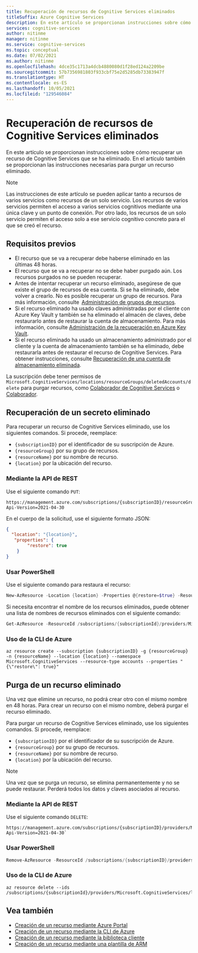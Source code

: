 ```yaml
---
title: Recuperación de recursos de Cognitive Services eliminados
titleSuffix: Azure Cognitive Services
description: En este artículo se proporcionan instrucciones sobre cómo recuperar un recurso de Cognitive Services eliminado.
services: cognitive-services
author: nitinme
manager: nitinme
ms.service: cognitive-services
ms.topic: conceptual
ms.date: 07/02/2021
ms.author: nitinme
ms.openlocfilehash: 4dce35c1713a4dcb4880080d1f28ed124a2209be
ms.sourcegitcommit: 57b7356981803f933cbf75e2d5285db73383947f
ms.translationtype: HT
ms.contentlocale: es-ES
ms.lasthandoff: 10/05/2021
ms.locfileid: "129546084"
---
```

# <a name="recover-deleted-cognitive-services-resources"></a>Recuperación de recursos de Cognitive Services eliminados

En este artículo se proporcionan instrucciones sobre cómo recuperar un recurso de Cognitive Services que se ha eliminado. En el artículo también se proporcionan las instrucciones necesarias para purgar un recurso eliminado.

> [!NOTE]
> Las instrucciones de este artículo se pueden aplicar tanto a recursos de varios servicios como recursos de un solo servicio. Los recursos de varios servicios permiten el acceso a varios servicios cognitivos mediante una única clave y un punto de conexión. Por otro lado, los recursos de un solo servicio permiten el acceso solo a ese servicio cognitivo concreto para el que se creó el recurso.

## <a name="prerequisites"></a>Requisitos previos

* El recurso que se va a recuperar debe haberse eliminado en las últimas 48 horas.
* El recurso que se va a recuperar no se debe haber purgado aún. Los recursos purgados no se pueden recuperar.
* Antes de intentar recuperar un recurso eliminado, asegúrese de que existe el grupo de recursos de esa cuenta. Si se ha eliminado, debe volver a crearlo. No es posible recuperar un grupo de recursos. Para más información, consulte  [Administración de grupos de recursos](../azure-resource-manager/management/manage-resource-groups-portal.md).
* Si el recurso eliminado ha usado claves administradas por el cliente con Azure Key Vault y también se ha eliminado el almacén de claves, debe restaurarlo antes de restaurar la cuenta de almacenamiento. Para más información, consulte [Administración de la recuperación en Azure Key Vault](../key-vault/general/key-vault-recovery.md).
* Si el recurso eliminado ha usado un almacenamiento administrado por el cliente y la cuenta de almacenamiento también se ha eliminado, debe restaurarla antes de restaurar el recurso de Cognitive Services. Para obtener instrucciones, consulte [Recuperación de una cuenta de almacenamiento eliminada](../storage/common/storage-account-recover.md).

La suscripción debe tener permisos de `Microsoft.CognitiveServices/locations/resourceGroups/deletedAccounts/delete` para purgar recursos, como [Colaborador de Cognitive Services](../role-based-access-control/built-in-roles.md#cognitive-services-contributor) o [Colaborador](../role-based-access-control/built-in-roles.md#contributor). 

## <a name="recover-a-deleted-resource"></a>Recuperación de un secreto eliminado 

Para recuperar un recurso de Cognitive Services eliminado, use los siguientes comandos. Si procede, reemplace:

* `{subscriptionID}` por el identificador de su suscripción de Azure.
* `{resourceGroup}` por su grupo de recursos.
* `{resourceName}` por su nombre de recurso.
* `{location}` por la ubicación del recurso.

### <a name="using-the-rest-api"></a>Mediante la API de REST

Use el siguiente comando `PUT`:

```rest-api
https://management.azure.com/subscriptions/{subscriptionID}/resourceGroups/{resourceGroup}/providers/Microsoft.CognitiveServices/accounts/{resourceName}?Api-Version=2021-04-30
```

En el cuerpo de la solicitud, use el siguiente formato JSON:

```json
{ 
  "location": "{location}", 
   "properties": { 
        "restore": true 
    } 
} 
```

### <a name="using-powershell"></a>Usar PowerShell

Use el siguiente comando para restaura el recurso: 

```powershell
New-AzResource -Location {location} -Properties @{restore=$true} -ResourceId /subscriptions/{subscriptionID}/resourceGroups/{resourceGroup}/providers/Microsoft.CognitiveServices/accounts/{resourceName}   -ApiVersion 2021-04-30 
```

Si necesita encontrar el nombre de los recursos eliminados, puede obtener una lista de nombres de recursos eliminados con el siguiente comando: 

```powershell
Get-AzResource -ResourceId /subscriptions/{subscriptionId}/providers/Microsoft.CognitiveServices/deletedAccounts -ApiVersion 2021-04-30 
```

### <a name="using-the-azure-cli"></a>Uso de la CLI de Azure

```azurecli-interactive
az resource create --subscription {subscriptionID} -g {resourceGroup} -n {resourceName} --location {location} --namespace Microsoft.CognitiveServices --resource-type accounts --properties "{\"restore\": true}"
```

## <a name="purge-a-deleted-resource"></a>Purga de un recurso eliminado 

Una vez que elimine un recurso, no podrá crear otro con el mismo nombre en 48 horas. Para crear un recurso con el mismo nombre, deberá purgar el recurso eliminado.

Para purgar un recurso de Cognitive Services eliminado, use los siguientes comandos. Si procede, reemplace:

* `{subscriptionID}` por el identificador de su suscripción de Azure.
* `{resourceGroup}` por su grupo de recursos.
* `{resourceName}` por su nombre de recurso.
* `{location}` por la ubicación del recurso.

> [!NOTE]
> Una vez que se purga un recurso, se elimina permanentemente y no se puede restaurar. Perderá todos los datos y claves asociados al recurso.

### <a name="using-the-rest-api"></a>Mediante la API de REST

Use el siguiente comando `DELETE`:

```rest-api
https://management.azure.com/subscriptions/{subscriptionID}/providers/Microsoft.CognitiveServices/locations/{location}/resourceGroups/{resourceGroup}/deletedAccounts/{resourceName}?Api-Version=2021-04-30`
```

### <a name="using-powershell"></a>Usar PowerShell

```powershell
Remove-AzResource -ResourceId /subscriptions/{subscriptionID}/providers/Microsoft.CognitiveServices/locations/{location}/resourceGroups/{resourceGroup}/deletedAccounts/{resourceName}  -ApiVersion 2021-04-30`
```

### <a name="using-the-azure-cli"></a>Uso de la CLI de Azure

```azurecli-interactive
az resource delete --ids /subscriptions/{subscriptionId}/providers/Microsoft.CognitiveServices/locations/{location}/resourceGroups/{resourceGroup}/deletedAccounts/{resourceName}
```

## <a name="see-also"></a>Vea también
* [Creación de un recurso mediante Azure Portal](cognitive-services-apis-create-account.md)
* [Creación de un recurso mediante la CLI de Azure](cognitive-services-apis-create-account-cli.md)
* [Creación de un recurso mediante la biblioteca cliente](cognitive-services-apis-create-account-client-library.md)
* [Creación de un recurso mediante una plantilla de ARM](create-account-resource-manager-template.md)
